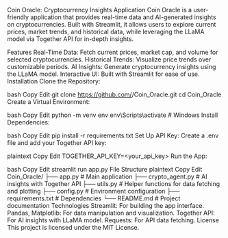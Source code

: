 Coin Oracle: Cryptocurrency Insights Application
Coin Oracle is a user-friendly application that provides real-time data and AI-generated insights on cryptocurrencies. Built with Streamlit, it allows users to explore current prices, market trends, and historical data, while leveraging the LLaMA model via Together API for in-depth insights.

Features
Real-Time Data: Fetch current prices, market cap, and volume for selected cryptocurrencies.
Historical Trends: Visualize price trends over customizable periods.
AI Insights: Generate cryptocurrency insights using the LLaMA model.
Interactive UI: Built with Streamlit for ease of use.
Installation
Clone the Repository:

bash
Copy
Edit
git clone https://github.com/<your-username>/Coin_Oracle.git
cd Coin_Oracle
Create a Virtual Environment:

bash
Copy
Edit
python -m venv env
env\Scripts\activate  # Windows
Install Dependencies:

bash
Copy
Edit
pip install -r requirements.txt
Set Up API Key: Create a .env file and add your Together API key:

plaintext
Copy
Edit
TOGETHER_API_KEY=<your_api_key>
Run the App:

bash
Copy
Edit
streamlit run app.py
File Structure
plaintext
Copy
Edit
Coin_Oracle/
├── app.py          # Main application
├── crypto_agent.py  # AI insights with Together API
├── utils.py        # Helper functions for data fetching and plotting
├── config.py       # Environment configuration
├── requirements.txt # Dependencies
└── README.md       # Project documentation
Technologies
Streamlit: For building the app interface.
Pandas, Matplotlib: For data manipulation and visualization.
Together API: For AI insights with LLaMA model.
Requests: For API data fetching.
License
This project is licensed under the MIT License.
